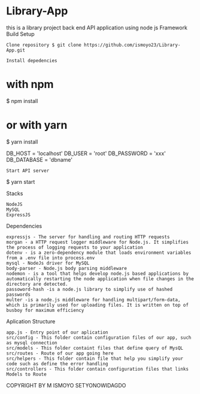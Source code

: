# Library-App
this is a library project back end API application using node js Framework
Build Setup

    Clone repository $ git clone https://github.com/ismoyo23/Library-App.git

    Install depedencies

# with npm
$ npm install

# or with yarn
$ yarn install


DB_HOST      = 'localhost'
DB_USER      = 'root'
DB_PASSWORD  = 'xxx'
DB_DATABASE  = 'dbname'

    Start API server

$ yarn start

Stacks

    NodeJS
    MySQL
    ExpressJS

Dependencies

    expressjs - The server for handling and routing HTTP requests
    morgan - a HTTP request logger middleware for Node.js. It simplifies the process of logging requests to your application
    dotenv - is a zero-dependency module that loads environment variables from a .env file into process.env
    mysql - NodeJs driver for MySQL
    body-parser - Node.js body parsing middleware
    nodemon - is a tool that helps develop node.js based applications by automatically restarting the node application when file changes in the directory are detected.
    passoword-hash -is a node.js library to simplify use of hashed passwords
    multer -is a node.js middleware for handling multipart/form-data, which is primarily used for uploading files. It is written on top of busboy for maximum efficiency
    
Aplication Structure

    app.js - Entry point of our aplication
    src/config - This folder contain configuration files of our app, such as mysql connection
    src/models - This folder containt files that define query of MysQL
    src/routes - Route of our app going here
    src/helpers - This folder contain file that help you simplify your code such as define the error handling
    src/controllers - This folder contain configuration files that links Models to Route
    
    
 COPYRIGHT BY M ISMOYO SETYONOWIDAGDO
